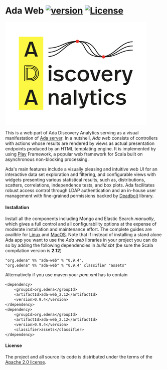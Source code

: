 # Ada Web [![version](https://img.shields.io/badge/version-0.9.4-green.svg)](https://peterbanda.net) [![License](https://img.shields.io/badge/License-Apache%202.0-lightgrey.svg)](https://www.apache.org/licenses/LICENSE-2.0)

<img src="/ada-web/public/images/logos/ada_logo_v1.png" width="450px">

This is a web part of Ada Discovery Analytics serving as a visual manifestation of [Ada server](https://github.com/edena-org/edena-suite/ada-server).  In a nutshell, _Ada web_ consists of controllers with actions whose results are rendered by views as actual presentation endpoints produced by an HTML templating engine. It is implemented by using [Play](https://www.playframework.com) Framework, a popular web framework for Scala built on asynchronous non-blocking processing.

Ada's main features include a visually pleasing and intuitive web UI for an interactive data set exploration and filtering, and configurable views with widgets presenting various statistical results, such as, distributions, scatters, correlations, independence tests, and box plots.  Ada facilitates robust access control through LDAP authentication and an in-house user management with fine-grained permissions backed by [Deadbolt](http://deadbolt.ws) library.

#### Installation

Install all the components including Mongo and Elastic Search _manually_, which gives a full control and all configurability options at the expense of moderate installation and maintenance effort. The complete guides are availble for  [Linux](Installation_Linux.md) and [MacOS](Installation_MacOS.md).
Note that if instead of installing a stand alone Ada app you want to use the _Ada web_ libraries in your project you can do so by adding the following dependencies in *build.sbt* (be sure the Scala compilation version is **2.12**)

```
"org.edena" %% "ada-web" % "0.9.4",
"org.edena" %% "ada-web" % "0.9.4" classifier "assets"
```

Alternatively if you use maven  your *pom.xml* has to contain

```
<dependency>
    <groupId>org.edena</groupId>
    <artifactId>ada-web_2.12</artifactId>
    <version>0.9.4</version>
</dependency>
<dependency>
    <groupId>org.edena</groupId>
    <artifactId>ada-web_2.12</artifactId>
    <version>0.9.4</version>
    <classifier>assets</classifier>
</dependency>
```

#### License

The project and all source its code is distributed under the terms of the <a href="https://www.apache.org/licenses/LICENSE-2.0.txt">Apache 2.0 license</a>.

